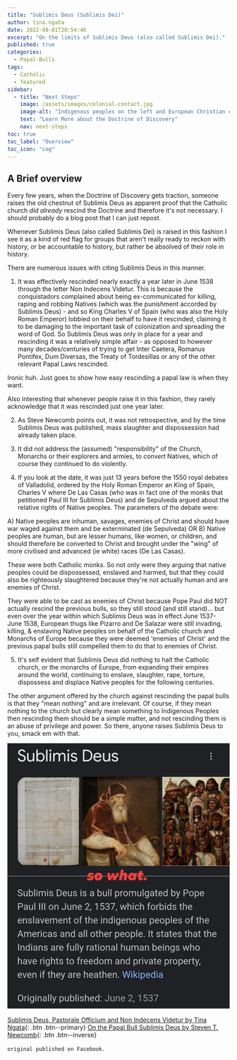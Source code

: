 ```yaml
---
title: "Sublimis Deus (Sublimis Dei)"
author: tina.ngata
date: 2022-08-01T20:54:46
excerpt: "On the limits of Sublimis Deus (also called Sublimis Dei)."
published: true
categories:
  - Papal-Bulls
tags:
  - Catholic
  - featured
sidebar:
  - title: "Next Steps"
    image: /assets/images/colonial-contact.jpg
    image-alt: "Indigenous peoples on the left and European Christian colonizers on the right planting a cross. In the middle is Mother Earth"
    text: "Learn More about the Doctrine of Discovery"
    nav: next-steps 
toc: true
toc_label: "Overview"
toc_icon: "cog"     
---
```

## A Brief overview

Every few years, when the Doctrine of Discovery gets traction, someone raises the old chestnut of Sublimis Deus as apparent proof that the Catholic church *did already* rescind the Doctrine and therefore it's not necessary. I should probably do a blog post that I can just repost.

Whenever Sublimis Deus (also called Sublimis Dei) is raised in this fashion I see it as a kind of red flag for groups that aren't really ready to reckon with history, or be accountable to history, but rather be absolved of their role in history.

There are numerous issues with citing Sublimis Deus in this manner.

1. It was effectively rescinded nearly exactly a year later in June 1538 through the letter Non Indecens Videtur. This is because the conquistadors complained about being ex-communicated for killing, raping and robbing Natives (which was the punishment accorded by Sublimis Deus) - and so King Charles V of Spain (who was also the Holy Roman Emperor) lobbied on their behalf to have it rescinded, claiming it to be damaging to the important task of colonization and spreading the word of God. So Sublimis Deus was only in place for a year and rescinding it was a relatively simple affair - as opposed to however many decades/centuries of trying to get Inter Caetera, Romanus Pontifex, Dum Diversas, the Treaty of Tordesillas or any of the other relevant Papal Laws rescinded.

Ironic huh. Just goes to show how easy rescinding a papal law is when they want.

Also interesting that whenever people raise it in this fashion, they rarely acknowledge that it was rescinded just one year later.

2. As Steve Newcomb points out, it was not retrospective, and by the time Sublimis Deus was published, mass slaughter and dispossession had already taken place.

3. It did not address the (assumed) "responsibility" of the Church, Monarchs or their explorers and armies, to *convert* Natives, which of course they continued to do violently.

4. If you look at the date, it was just 13 years before the 1550 royal debates of Valladolid, ordered by the Holy Roman Emperor an King of Spain, Charles V where De Las Casas (who was in fact one of the monks that petitioned Paul III for Sublimis Deus) and de Sepulveda argued about the relative rights of Native peoples. The parameters of the debate were:

A) Native peoples are inhuman, savages, enemies of Christ and should have war waged against them and be exterminated (de Sepulveda)
OR
B) Native peoples are human, but are lesser humans, like women, or children, and should therefore be converted to Christ and brought under the "wing" of more civilised and advanced (ie white) races (De Las Casas).

These were both Catholic monks. So not only were they arguing that native peoples could be dispossessed, enslaved and harmed, but that they could also be righteously slaughtered because they're not actually human and are enemies of Christ.

They were able to be cast as enemies of Christ because Pope Paul did NOT actually rescind the previous bulls, so they still stood (and still stand)... but even over the year within which Sublimis Deus was in effect June 1537-June 1538, European thugs like Pizarro and De Salazar were still invading, killing, & enslaving Native peoples on behalf of the Catholic church and Monarchs of Europe because they were deemed 'enemies of Christ' and the previous papal bulls still compelled them to do that to enemies of Christ.

5. It's self evident that Sublimis Deus did nothing to halt the Catholic church, or the monarchs of Europe, from expanding their empires around the world, continuing to enslave, slaughter, rape, torture, dispossess and displace Native peoples for the following centuries.

The other argument offered by the church against rescinding the papal bulls is that they "mean nothing" and are irrelevant. Of course, if they mean nothing to the church but clearly mean something to Indigenous Peoples then rescinding them should be a simple matter, and not rescinding them is an abuse of privilege and power.
So there, anyone raises Sublimis Deus to you, smack em with that.

![an image of Sublimis Deus with the words so what super imposed over it. ](/assets/images/sublimis-deus-296773482_10159991557629299_3396740607885704539_n.jpg)

[Sublimis Deus, Pastorale Officium and Non Indecens Videtur by Tina Ngata](/blog/papal-bulls/sublimis-deus-pastorale-officium-indecensvidetur/){: .btn .btn--primary}
[On the Papal Bull Sublimis Deus by Steven T. Newcomb](/blog/newcomb-sublimis-deus/){: .btn .btn--inverse}


`original published on Facebook.`
